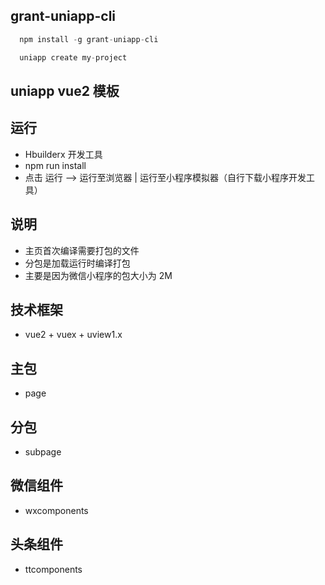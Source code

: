 ## grant-uniapp-cli

```js
  npm install -g grant-uniapp-cli

  uniapp create my-project
```
## uniapp vue2 模板

## 运行
-	Hbuilderx 开发工具
-	npm run install
-	点击 运行 --> 运行至浏览器 | 运行至小程序模拟器（自行下载小程序开发工具）

## 说明
- 主页首次编译需要打包的文件
- 分包是加载运行时编译打包
- 主要是因为微信小程序的包大小为 2M
	
## 技术框架
 
 - vue2 + vuex + uview1.x

## 主包
	
- page
	
## 分包

- subpage

## 微信组件

- wxcomponents

## 头条组件

- ttcomponents
